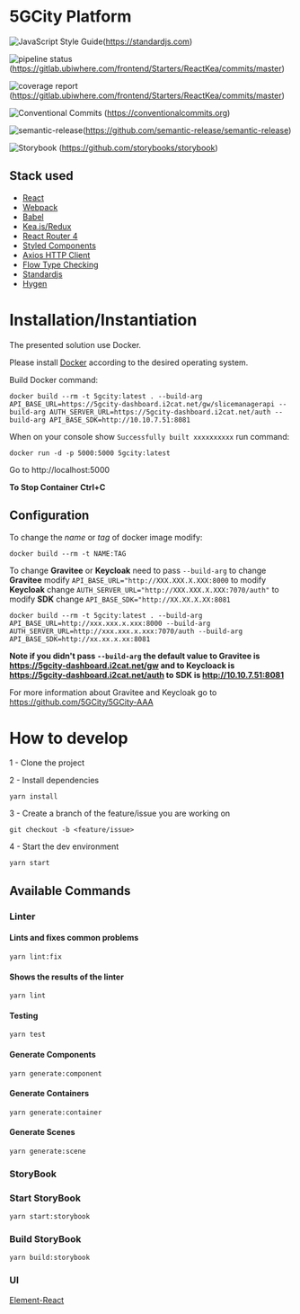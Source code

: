 # 5GCity Platform
![JavaScript Style Guide](https://img.shields.io/badge/code_style-standard-brightgreen.svg)(https://standardjs.com)

![pipeline status](https://gitlab.ubiwhere.com/frontend/Starters/ReactKea/badges/master/pipeline.svg)
(https://gitlab.ubiwhere.com/frontend/Starters/ReactKea/commits/master)

![coverage report](https://gitlab.ubiwhere.com/frontend/Starters/ReactKea/badges/master/coverage.svg)
(https://gitlab.ubiwhere.com/frontend/Starters/ReactKea/commits/master)

![Conventional Commits](https://img.shields.io/badge/Conventional%20Commits-1.0.0-yellow.svg)
(https://conventionalcommits.org)

![semantic-release](https://img.shields.io/badge/%20%20%F0%9F%93%A6%F0%9F%9A%80-semantic--release-e10079.svg)(https://github.com/semantic-release/semantic-release)

![Storybook](https://github.com/storybooks/press/blob/master/badges/storybook.svg)
(https://github.com/storybooks/storybook)

## Stack used

* [React](https://reactjs.org/)
* [Webpack](https://webpack.js.org/)
* [Babel](https://webpack.js.org/)
* [Kea.js/Redux](https://kea.js.org/)
* [React Router 4](https://reacttraining.com/react-router/)
* [Styled Components](https://www.styled-components.com/)
* [Axios HTTP Client](https://github.com/axios/axios)
* [Flow Type Checking](https://flow.org/)
* [Standardjs](https://standardjs.com/)
* [Hygen](http://www.hygen.io/)


# Installation/Instantiation

The presented solution use Docker.

Please install [Docker](https://docs.docker.com/install/) according to the desired operating system.

Build Docker command:
```
docker build --rm -t 5gcity:latest . --build-arg API_BASE_URL=https://5gcity-dashboard.i2cat.net/gw/slicemanagerapi --build-arg AUTH_SERVER_URL=https://5gcity-dashboard.i2cat.net/auth --build-arg API_BASE_SDK=http://10.10.7.51:8081
```
When on your console show `Successfully built xxxxxxxxxx` run command:

```
docker run -d -p 5000:5000 5gcity:latest
```
Go to http://localhost:5000

**To Stop Container Ctrl+C**

## Configuration

To change the *name* or *tag* of docker image modify:

`docker build --rm -t NAME:TAG`

To change **Gravitee** or **Keycloak** need to pass `--build-arg` to change **Gravitee** modify `API_BASE_URL="http://XXX.XXX.X.XXX:8000`  to modify **Keycloak** change `AUTH_SERVER_URL="http://XXX.XXX.X.XXX:7070/auth"` to modify **SDK** change `API_BASE_SDK="http://XX.XX.X.XX:8081`
```
docker build --rm -t 5gcity:latest . --build-arg API_BASE_URL=http://xxx.xxx.x.xxx:8000 --build-arg AUTH_SERVER_URL=http://xxx.xxx.x.xxx:7070/auth --build-arg API_BASE_SDK=http://xx.xx.x.xx:8081
```
**Note if you didn't pass `--build-arg` the default value to Gravitee is https://5gcity-dashboard.i2cat.net/gw and to Keycloack is https://5gcity-dashboard.i2cat.net/auth to SDK is http://10.10.7.51:8081**

For more information about Gravitee and Keycloak go to https://github.com/5GCity/5GCity-AAA

# How to develop

1 - Clone the project

2 - Install dependencies
```
yarn install
```

3 - Create a branch of the feature/issue you are working on

```
git checkout -b <feature/issue>
```

4 - Start the dev environment

```
yarn start
```

## Available Commands

### Linter
#### Lints and fixes common problems
```
yarn lint:fix
```

#### Shows the results of the linter
```
yarn lint
```

#### Testing
```
yarn test
```

#### Generate Components
```
yarn generate:component
```

#### Generate Containers

```
yarn generate:container
```

#### Generate Scenes
```
yarn generate:scene
```

### StoryBook
### Start StoryBook
```
yarn start:storybook
```

### Build StoryBook
```
yarn build:storybook
```

### UI
[Element-React](http://element.eleme.io/#/en-US)
